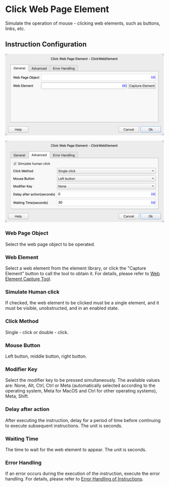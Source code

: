 # Click Web Page Element

Simulate the operation of mouse - clicking web elements, such as buttons, links, etc.

## Instruction Configuration

![General Configuration Dialog Box for Clicking Web Elements](click_web_element_general_config.png)

![Advanced Configuration Dialog Box for Clicking Web Elements](click_web_element_advanced_config.png)

### Web Page Object

Select the web page object to be operated.

### Web Element

Select a web element from the element library, or click the "Capture Element" button to call the tool to obtain it. For details, please refer to [Web Element Capture Tool](../../../manual/web_element_capture_tool.md).

### Simulate Human click

If checked, the web element to be clicked must be a single element, and it must be visible, unobstructed, and in an enabled state.

### Click Method

Single - click or double - click.

### Mouse Button

Left button, middle button, right button.

### Modifier Key

Select the modifier key to be pressed simultaneously. The available values are: None, Alt, Ctrl, Ctrl or Meta (automatically selected according to the operating system, Meta for MacOS and Ctrl for other operating systems), Meta, Shift.

### Delay after action

After executing the instruction, delay for a period of time before continuing to execute subsequent instructions. The unit is seconds.

### Waiting Time

The time to wait for the web element to appear. The unit is seconds.

### Error Handling

If an error occurs during the execution of the instruction, execute the error handling. For details, please refer to [Error Handling of Instructions](../../../manual/error_handling.md).
